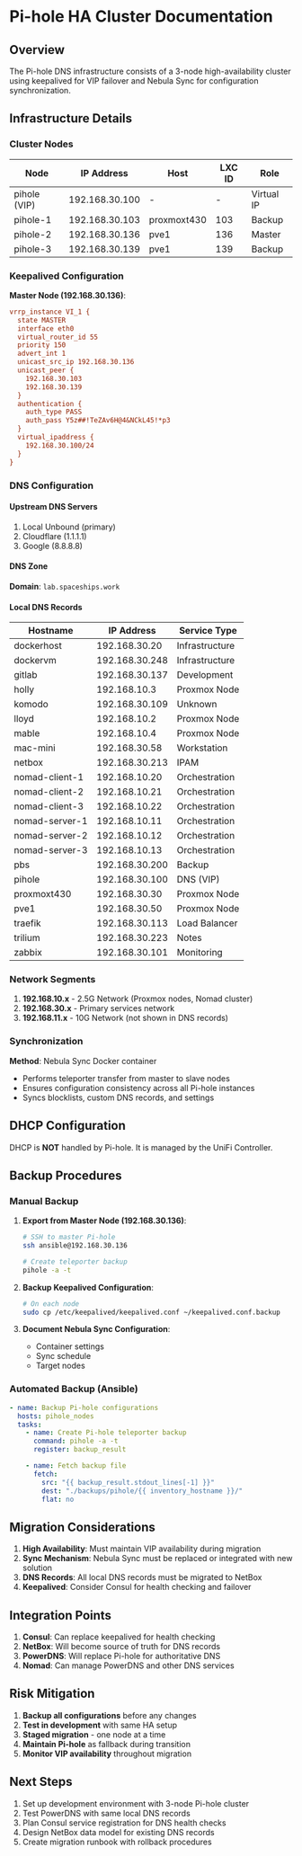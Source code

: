 # Pi-hole HA Cluster Documentation

## Overview

The Pi-hole DNS infrastructure consists of a 3-node high-availability cluster using keepalived for VIP failover and Nebula Sync for configuration synchronization.

## Infrastructure Details

### Cluster Nodes

| Node | IP Address | Host | LXC ID | Role |
|------|------------|------|--------|------|
| pihole (VIP) | 192.168.30.100 | - | - | Virtual IP |
| pihole-1 | 192.168.30.103 | proxmoxt430 | 103 | Backup |
| pihole-2 | 192.168.30.136 | pve1 | 136 | Master |
| pihole-3 | 192.168.30.139 | pve1 | 139 | Backup |

### Keepalived Configuration

**Master Node (192.168.30.136)**:

```ini
vrrp_instance VI_1 {
  state MASTER
  interface eth0
  virtual_router_id 55
  priority 150
  advert_int 1
  unicast_src_ip 192.168.30.136
  unicast_peer {
    192.168.30.103
    192.168.30.139
  }
  authentication {
    auth_type PASS
    auth_pass Y5z##!TeZAv6H@4&NCkL45!*p3
  }
  virtual_ipaddress {
    192.168.30.100/24
  }
}
```

### DNS Configuration

#### Upstream DNS Servers

1. Local Unbound (primary)
1. Cloudflare (1.1.1.1)
1. Google (8.8.8.8)

#### DNS Zone

**Domain**: `lab.spaceships.work`

#### Local DNS Records

| Hostname | IP Address | Service Type |
|----------|------------|--------------|
| dockerhost | 192.168.30.20 | Infrastructure |
| dockervm | 192.168.30.248 | Infrastructure |
| gitlab | 192.168.30.137 | Development |
| holly | 192.168.10.3 | Proxmox Node |
| komodo | 192.168.30.109 | Unknown |
| lloyd | 192.168.10.2 | Proxmox Node |
| mable | 192.168.10.4 | Proxmox Node |
| mac-mini | 192.168.30.58 | Workstation |
| netbox | 192.168.30.213 | IPAM |
| nomad-client-1 | 192.168.10.20 | Orchestration |
| nomad-client-2 | 192.168.10.21 | Orchestration |
| nomad-client-3 | 192.168.10.22 | Orchestration |
| nomad-server-1 | 192.168.10.11 | Orchestration |
| nomad-server-2 | 192.168.10.12 | Orchestration |
| nomad-server-3 | 192.168.10.13 | Orchestration |
| pbs | 192.168.30.200 | Backup |
| pihole | 192.168.30.100 | DNS (VIP) |
| proxmoxt430 | 192.168.30.30 | Proxmox Node |
| pve1 | 192.168.30.50 | Proxmox Node |
| traefik | 192.168.30.113 | Load Balancer |
| trilium | 192.168.30.223 | Notes |
| zabbix | 192.168.30.101 | Monitoring |

### Network Segments

1. **192.168.10.x** - 2.5G Network (Proxmox nodes, Nomad cluster)
1. **192.168.30.x** - Primary services network
1. **192.168.11.x** - 10G Network (not shown in DNS records)

### Synchronization

**Method**: Nebula Sync Docker container

- Performs teleporter transfer from master to slave nodes
- Ensures configuration consistency across all Pi-hole instances
- Syncs blocklists, custom DNS records, and settings

## DHCP Configuration

DHCP is **NOT** handled by Pi-hole. It is managed by the UniFi Controller.

## Backup Procedures

### Manual Backup

1. **Export from Master Node (192.168.30.136)**:

   ```bash
   # SSH to master Pi-hole
   ssh ansible@192.168.30.136

   # Create teleporter backup
   pihole -a -t
   ```

2. **Backup Keepalived Configuration**:

   ```bash
   # On each node
   sudo cp /etc/keepalived/keepalived.conf ~/keepalived.conf.backup
   ```

3. **Document Nebula Sync Configuration**:

   - Container settings
   - Sync schedule
   - Target nodes

### Automated Backup (Ansible)

```yaml
- name: Backup Pi-hole configurations
  hosts: pihole_nodes
  tasks:
    - name: Create Pi-hole teleporter backup
      command: pihole -a -t
      register: backup_result

    - name: Fetch backup file
      fetch:
        src: "{{ backup_result.stdout_lines[-1] }}"
        dest: "./backups/pihole/{{ inventory_hostname }}/"
        flat: no
```

## Migration Considerations

1. **High Availability**: Must maintain VIP availability during migration
1. **Sync Mechanism**: Nebula Sync must be replaced or integrated with new solution
1. **DNS Records**: All local DNS records must be migrated to NetBox
1. **Keepalived**: Consider Consul for health checking and failover

## Integration Points

1. **Consul**: Can replace keepalived for health checking
1. **NetBox**: Will become source of truth for DNS records
1. **PowerDNS**: Will replace Pi-hole for authoritative DNS
1. **Nomad**: Can manage PowerDNS and other DNS services

## Risk Mitigation

1. **Backup all configurations** before any changes
1. **Test in development** with same HA setup
1. **Staged migration** - one node at a time
1. **Maintain Pi-hole** as fallback during transition
1. **Monitor VIP availability** throughout migration

## Next Steps

1. Set up development environment with 3-node Pi-hole cluster
1. Test PowerDNS with same local DNS records
1. Plan Consul service registration for DNS health checks
1. Design NetBox data model for existing DNS records
1. Create migration runbook with rollback procedures
